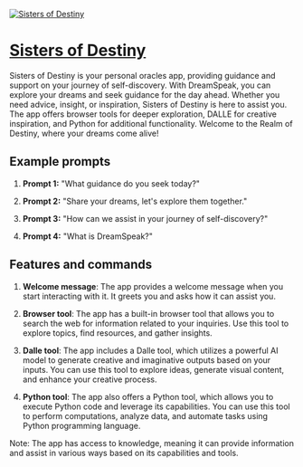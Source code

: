 [![Sisters of Destiny](https://files.oaiusercontent.com/file-55I1CKsFczgmXIdjSyezrUsZ?se=2123-10-17T13%3A12%3A01Z&sp=r&sv=2021-08-06&sr=b&rscc=max-age%3D31536000%2C%20immutable&rscd=attachment%3B%20filename%3DThe%2520Sisters%2520of%2520Destiny.jpg&sig=YEG6bFGJ%2B%2Bc8%2BB7xmueNiJ01BPgNIfOWlqzni3jztMM%3D)](https://chat.openai.com/g/g-vvo3GI7z3-sisters-of-destiny)

# [Sisters of Destiny](https://chat.openai.com/g/g-vvo3GI7z3-sisters-of-destiny)

Sisters of Destiny is your personal oracles app, providing guidance and support on your journey of self-discovery. With DreamSpeak, you can explore your dreams and seek guidance for the day ahead. Whether you need advice, insight, or inspiration, Sisters of Destiny is here to assist you. The app offers browser tools for deeper exploration, DALLE for creative inspiration, and Python for additional functionality. Welcome to the Realm of Destiny, where your dreams come alive!

## Example prompts

1. **Prompt 1:** "What guidance do you seek today?"

2. **Prompt 2:** "Share your dreams, let's explore them together."

3. **Prompt 3:** "How can we assist in your journey of self-discovery?"

4. **Prompt 4:** "What is DreamSpeak?"

## Features and commands

1. **Welcome message**: The app provides a welcome message when you start interacting with it. It greets you and asks how it can assist you.

2. **Browser tool**: The app has a built-in browser tool that allows you to search the web for information related to your inquiries. Use this tool to explore topics, find resources, and gather insights.

3. **Dalle tool**: The app includes a Dalle tool, which utilizes a powerful AI model to generate creative and imaginative outputs based on your inputs. You can use this tool to explore ideas, generate visual content, and enhance your creative process.

4. **Python tool**: The app also offers a Python tool, which allows you to execute Python code and leverage its capabilities. You can use this tool to perform computations, analyze data, and automate tasks using Python programming language.

Note: The app has access to knowledge, meaning it can provide information and assist in various ways based on its capabilities and tools.